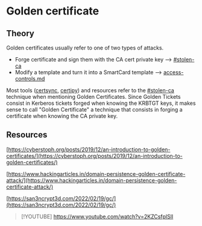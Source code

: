 # Golden certificate

## Theory

Golden certificates usually refer to one of two types of attacks.

* Forge certificate and sign them with the CA cert private key --> [#stolen-ca](certificate-authority.md#stolen-ca)
* Modify a template and turn it into a SmartCard template --> [access-controls.md](access-controls.md)

Most tools ([certsync](https://github.com/zblurx/certsync), [certipy](https://github.com/ly4k/Certipy#golden-certificates)) and resources refer to the [#stolen-ca](certificate-authority.md#stolen-ca) technique when mentioning Golden Certificates. Since Golden Tickets consist in Kerberos tickets forged when knowing the KRBTGT keys, it makes sense to call "Golden Certificate" a technique that consists in forging a certificate when knowing the CA private key.

## Resources

[https://cyberstoph.org/posts/2019/12/an-introduction-to-golden-certificates/](https://cyberstoph.org/posts/2019/12/an-introduction-to-golden-certificates/)

[https://www.hackingarticles.in/domain-persistence-golden-certificate-attack/](https://www.hackingarticles.in/domain-persistence-golden-certificate-attack/)

[https://san3ncrypt3d.com/2022/02/19/gc/](https://san3ncrypt3d.com/2022/02/19/gc/)

> [!YOUTUBE] https://www.youtube.com/watch?v=2KZCsfplSlI

